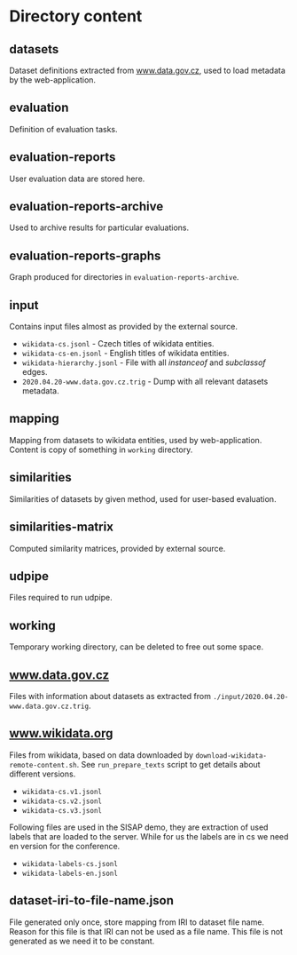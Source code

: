# Directory content

## datasets
Dataset definitions extracted from www.data.gov.cz, used to load
metadata by the web-application.

## evaluation
Definition of evaluation tasks.

## evaluation-reports
User evaluation data are stored here.

## evaluation-reports-archive
Used to archive results for particular evaluations.

## evaluation-reports-graphs
Graph produced for directories in ```evaluation-reports-archive```.

## input
Contains input files almost as provided by the external source. 
* ```wikidata-cs.jsonl``` - Czech titles of wikidata entities.
* ```wikidata-cs-en.jsonl``` - English titles of wikidata entities.
* ```wikidata-hierarchy.jsonl``` - File with all *instanceof* and *subclassof* edges.
* ```2020.04.20-www.data.gov.cz.trig``` - Dump with all relevant datasets metadata.

## mapping
Mapping from datasets to wikidata entities, used by web-application.
Content is copy of something in ```working``` directory.

## similarities
Similarities of datasets by given method, used for user-based evaluation.

## similarities-matrix
Computed similarity matrices, provided by external source. 

## udpipe
Files required to run udpipe.

## working
Temporary working directory, can be deleted to free out some space.

## www.data.gov.cz
Files with information about datasets as extracted from 
```./input/2020.04.20-www.data.gov.cz.trig```.

## www.wikidata.org
Files from wikidata, based on data downloaded by ```download-wikidata-remote-content.sh```.
See ```run_prepare_texts``` script to get details about different
versions.
* ```wikidata-cs.v1.jsonl```
* ```wikidata-cs.v2.jsonl```
* ```wikidata-cs.v3.jsonl```

Following files are used in the SISAP demo, they are extraction of used
labels that are loaded to the server. While for us the labels are in cs
we need en version for the conference.
* ```wikidata-labels-cs.jsonl```
* ```wikidata-labels-en.jsonl```

## dataset-iri-to-file-name.json
File generated only once, store mapping from IRI to dataset file name.
Reason for this file is that IRI can not be used as a file name.  This
file is not generated as we need it to be constant.
